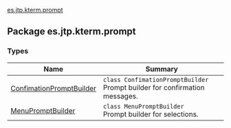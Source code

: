 [es.jtp.kterm.prompt](./index.md)

## Package es.jtp.kterm.prompt

### Types

| Name | Summary |
|---|---|
| [ConfimationPromptBuilder](-confimation-prompt-builder/index.md) | `class ConfimationPromptBuilder`<br>Prompt builder for confirmation messages. |
| [MenuPromptBuilder](-menu-prompt-builder/index.md) | `class MenuPromptBuilder`<br>Prompt builder for selections. |
